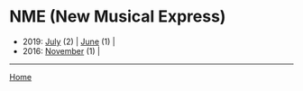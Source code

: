 # NME (New Musical Express)

  * 2019: 
      [July](./nme-new-musical-express-2019-07.md) (2) | 
      [June](./nme-new-musical-express-2019-06.md) (1) | 
  * 2016: 
      [November](./nme-new-musical-express-2016-11.md) (1) | 

----

[Home](../)
